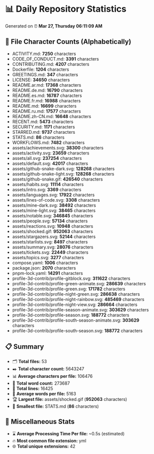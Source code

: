 # 📊 Daily Repository Statistics
Generated on ⏰ **Mar 27, Thursday 06:11:09 AM**

## 📂 File Character Counts (Alphabetically)
- ACTIVITY.md: **7250** characters
- CODE_OF_CONDUCT.md: **3391** characters
- CONTRIBUTING.md: **4207** characters
- Dockerfile: **1204** characters
- GREETINGS.md: **347** characters
- LICENSE: **34650** characters
- README.ar.md: **17368** characters
- README.de.md: **16790** characters
- README.es.md: **16787** characters
- README.fr.md: **16988** characters
- README.md: **16699** characters
- README.ru.md: **17577** characters
- README.zh-CN.md: **16648** characters
- RECENT.md: **5473** characters
- SECURITY.md: **1171** characters
- STARRED.md: **9737** characters
- STATS.md: **86** characters
- WORKFLOWS.md: **7482** characters
- assets/achievements.svg: **38300** characters
- assets/activity.svg: **23659** characters
- assets/all.svg: **237254** characters
- assets/default.svg: **42017** characters
- assets/github-snake-dark.svg: **128268** characters
- assets/github-snake-light.svg: **128268** characters
- assets/github-snake.gif: **426540** characters
- assets/habits.svg: **11114** characters
- assets/intro.svg: **3369** characters
- assets/languages.svg: **17922** characters
- assets/lines-of-code.svg: **3308** characters
- assets/mine-dark.svg: **38492** characters
- assets/mine-light.svg: **38465** characters
- assets/notable.svg: **346845** characters
- assets/people.svg: **57134** characters
- assets/reactions.svg: **10948** characters
- assets/shocked.gif: **952063** characters
- assets/stargazers.svg: **52144** characters
- assets/starlists.svg: **8497** characters
- assets/summary.svg: **28076** characters
- assets/tickets.svg: **22449** characters
- assets/topics.svg: **3277** characters
- compose.yaml: **1006** characters
- package.json: **2070** characters
- pnpm-lock.yaml: **14291** characters
- profile-3d-contrib/profile-gitblock.svg: **311622** characters
- profile-3d-contrib/profile-green-animate.svg: **286639** characters
- profile-3d-contrib/profile-green.svg: **171782** characters
- profile-3d-contrib/profile-night-green.svg: **286638** characters
- profile-3d-contrib/profile-night-rainbow.svg: **485469** characters
- profile-3d-contrib/profile-night-view.svg: **286664** characters
- profile-3d-contrib/profile-season-animate.svg: **303629** characters
- profile-3d-contrib/profile-season.svg: **188772** characters
- profile-3d-contrib/profile-south-season-animate.svg: **303629** characters
- profile-3d-contrib/profile-south-season.svg: **188772** characters

## 📋 Summary
- 🗂️ **Total files:** 53
- ✒️ **Total character count:** 5643247
- 📊 **Average characters per file:** 106476
- 📝 **Total word count:** 273687
- 🧾 **Total lines:** 16425
- 📐 **Average words per file:** 5163
- 🏆 **Largest file:** assets/shocked.gif (**952063** characters)
- 🥉 **Smallest file:** STATS.md (**86** characters)

## 🌟 Miscellaneous Stats
- ⌛ **Average Processing Time Per file:** ~0.5s (estimated)
- 🔥 **Most common file extension:** yml
- 🌐 **Total unique extensions:** 42
